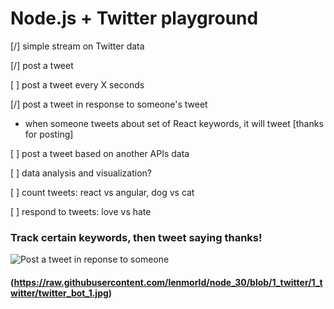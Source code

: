 # Node.js + Twitter playground

[/] simple stream on Twitter data

[/] post a tweet

[ ] post a tweet every X seconds

[/] post a tweet in response to someone's tweet

- when someone tweets about set of React keywords, it will tweet [thanks for posting]

[ ] post a tweet based on another APIs data

[ ] data analysis and visualization?

[ ] count tweets: react vs angular, dog vs cat

[ ] respond to tweets: love vs hate



### Track certain keywords, then tweet saying thanks!
![Post a tweet in reponse to someone](https://raw.githubusercontent.com/lenmorld/node_30/blob/1_twitter/1_twitter/twitter_bot_1.jpg)

#### (https://raw.githubusercontent.com/lenmorld/node_30/blob/1_twitter/1_twitter/twitter_bot_1.jpg)
